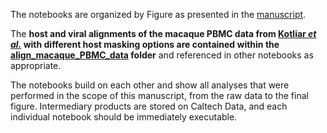 The notebooks are organized by Figure as presented in the [manuscript](https://www.biorxiv.org/content/10.1101/2023.12.11.571168).

The **host and viral alignments of the macaque PBMC data from [Kotliar _et al._](https://www.cell.com/cell/pdf/S0092-8674(20)31308-8.pdf) with different host masking options are contained within the [align_macaque_PBMC_data](https://github.com/pachterlab/LSCHWCP_2023/tree/main/Notebooks/align_macaque_PBMC_data) folder** and referenced in other notebooks as appropriate.

The notebooks build on each other and show all analyses that were performed in the scope of this manuscript, from the raw data to the final figure. Intermediary products are stored on Caltech Data, and each individual notebook should be immediately executable.
